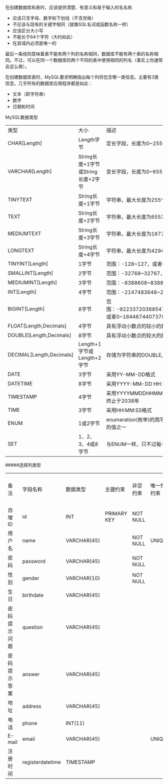 在创建数据库和表时，应该提供清楚、有意义和易于输入的名名称

 - 应该只含字母、数字和下划线（不含空格）
 - 不应该与现有的关键字相同（就像SQL名词或函数名称一样）
 - 应该区分大小写
 - 不能长于64个字符（大约如此）
 - 在其域内必须是唯一的

最后一条规则意味着表不能有两个列的名称相同，数据库不能有两个表的名称相同。不过，可以在同一个数据库的两个不同的表中使用相同的列名（事实上你通常会这么做）。

在创建数据库表时，MySQL要求明确指出每个列将包含哪一类信息。主要有3类信息，几乎所有的数据库应用程序都是如此：

 - 文本（即字符串）
 - 数字
 - 日期和时间

MySQL数据类型
<table>
<tr>
<td>类型</td><td>大小</td><td>描述</td>
</tr>
<tr>
<td>CHAR[Length]</td><td>Length字节</td><td>定长字段，长度为0~255个字符</td>
</tr>
<tr>
<td>VARCHAR[Length]</td><td>String长度+1字节或String长度+2字节</td><td>变长字段，长度为0~65535个字符</td>
</tr>
<tr>
<td>TINYTEXT</td><td>String长度+1字节</td><td>字符串，最大长度为255个字符</td>
</tr>
<tr>
<td>TEXT</td><td>String长度+2字节</td><td>字符串，最大长度为65535个字符</td>
</tr>
<tr>
<td>MEDIUMTEXT</td><td>String长度+3字节</td><td>字符串，最大长度为16777215个字符</td>
</tr>
<tr>
<td>LONGTEXT</td><td>String长度+4字节</td><td>字符串，最大长度为4294967295个字符</td>
</tr>
<tr>
<td>TINYINT[Length]</td><td>1字节</td><td>范围：-128~127，或者0~255（无符号）</td>
</tr>
<tr>
<td>SMALLINT[Length]</td><td>2字节</td><td>范围：-32768~32767，或者0~65535（无符号）</td>
</tr>
<tr>
<td>MEDIUMINT[Length]</td><td>3字节</td><td>范围：-8388608~8388607，或者0~16777215（无符号）</td>
</tr>
<tr>
<td>INT[Length]</td><td>4字节</td><td>范围：-2147483648~2147483647，或者0~4294967295</td>
</tr>
<tr>
<td>BIGINT[Length]</td><td>8字节</td><td>范围：-9223372036854775808~9223372036854775807，或者0~18446744073709551615（无符号）</td>
</tr>
<tr>
<td>FLOAT[Length,Decimals]</td><td>4字节</td><td>具有浮动小数点的较小的数</td>
</tr>
<tr>
<td>DOUBLE[Length,Decimals]</td><td>8字节</td><td>具有浮动小数点的较大的数</td>
</tr>
<tr>
<td>DECIMAL[Length,Decimals]</td><td>Length+1字节或Length+2字节</td><td>存储为字符串的DOUBLE,允许固定的小数点</td>
</tr>
<tr>
<td>DATE</td><td>3字节</td><td>采用YY-MM-DD格式</td>
</tr>
<tr>
<td>DATETIME</td><td>8字节</td><td>采用YYYY-MM-DD HH:MM:SS格式</td>
</tr>
<tr>
<td>TIMESTAMP</td><td>4字节</td><td>采用YYYYMMDDHHMMSS格式：可接受的范围起始于1970年终止于2038年</td>
</tr>
<tr>
<td>TIME</td><td>3字节</td><td>采用HH:MM:SS格式</td>
</tr>
<tr>
<td>ENUM</td><td>1或2字节</td><td>enumeration(枚举)的简写，这意味着每一列都可以具有多个可能的值之一</td>
</tr>
<tr>
<td>SET</td><td>1、2、3、4或8字节</td><td>与ENUM一样，只不过每一列都可以具有多个可能的值</td>
</tr>
</table>
#####选择列类型
<table>
<tr><td>备注</td><td>字段名称</td><td>数据类型</td><td>主键约束</td><td>非空约束</td><td>唯一性约束</td><td>默认约束</td><td>自动增加</td></tr>
<tr><td>自增ID</td><td>id</td><td>INT</td><td>PRIMARY KEY</td><td>NOT NULL</td><td></td><td></td><td></td></tr>
<tr><td>用户名</td><td>name</td><td>VARCHAR(45)</td><td></td><td>NOT NULL</td><td>UNIQUE</td><td></td><td></td></tr>
<tr><td>密码</td><td>password</td><td>VARCHAR(45)</td><td></td><td>NOT NULL</td><td></td><td></td><td></td></tr>
<tr><td>性别</td><td>gender</td><td>VARCHAR(10)</td><td></td><td>NOT NULL</td><td></td><td>DEFAULT 'M'</td><td></td></tr>
<tr><td>生日</td><td>birthdate</td><td>VARCHAR(45)</td><td></td><td></td><td></td><td></td><td></td></tr>
<tr><td>密码提示问题</td><td>question</td><td>VARCHAR(45)</td><td></td><td></td><td></td><td></td><td></td></tr>
<tr><td>密码提示答案</td><td>answer</td><td>VARCHAR(45)</td><td></td><td></td><td></td><td></td><td></td></tr>
<tr><td>地址</td><td>address</td><td>VARCHAR(45)</td><td></td><td></td><td></td><td></td><td></td></tr>
<tr><td>电话</td><td>phone</td><td>INT(11)</td><td></td><td></td><td></td><td></td><td></td></tr>
<tr><td>E-mail</td><td>email</td><td>VARCHAR(45)</td><td></td><td></td><td>UNIQUE</td><td></td><td></td></tr>
<tr><td>注册时间</td><td>registerdatetime</td><td>TIMESTAMP</td><td></td><td></td><td></td><td></td><td></td></tr>
</table>
